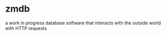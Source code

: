 # zmdb
a work in progress database software that interacts with the outside world with HTTP requests
